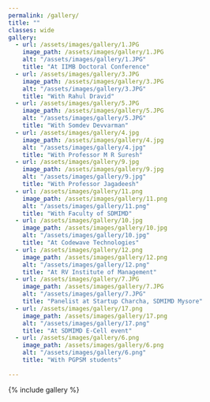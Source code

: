 ```yaml
---
permalink: /gallery/
title: ""
classes: wide
gallery:
  - url: /assets/images/gallery/1.JPG
    image_path: /assets/images/gallery/1.JPG
    alt: "/assets/images/gallery/1.JPG"
    title: "At IIMB Doctoral Conference"
  - url: /assets/images/gallery/3.JPG
    image_path: /assets/images/gallery/3.JPG
    alt: "/assets/images/gallery/3.JPG"
    title: "With Rahul Dravid"
  - url: /assets/images/gallery/5.JPG
    image_path: /assets/images/gallery/5.JPG
    alt: "/assets/images/gallery/5.JPG"
    title: "With Somdev Devvarman"
  - url: /assets/images/gallery/4.jpg
    image_path: /assets/images/gallery/4.jpg
    alt: "/assets/images/gallery/4.jpg"
    title: "With Professor M R Suresh"
  - url: /assets/images/gallery/9.jpg
    image_path: /assets/images/gallery/9.jpg
    alt: "/assets/images/gallery/9.jpg"
    title: "With Professor Jagadeesh"
  - url: /assets/images/gallery/11.png
    image_path: /assets/images/gallery/11.png
    alt: "/assets/images/gallery/11.png"
    title: "With Faculty of SDMIMD"
  - url: /assets/images/gallery/10.jpg
    image_path: /assets/images/gallery/10.jpg
    alt: "/assets/images/gallery/10.jpg"
    title: "At Codewave Technologies"
  - url: /assets/images/gallery/12.png
    image_path: /assets/images/gallery/12.png
    alt: "/assets/images/gallery/12.png"
    title: "At RV Institute of Management"
  - url: /assets/images/gallery/7.JPG
    image_path: /assets/images/gallery/7.JPG
    alt: "/assets/images/gallery/7.JPG"
    title: "Panelist at Startup Charcha, SDMIMD Mysore"
  - url: /assets/images/gallery/17.png
    image_path: /assets/images/gallery/17.png
    alt: "/assets/images/gallery/17.png"
    title: "At SDMIMD E-Cell event"
  - url: /assets/images/gallery/6.png
    image_path: /assets/images/gallery/6.png
    alt: "/assets/images/gallery/6.png"
    title: "With PGPSM students"
  
---
```

{% include gallery %}
